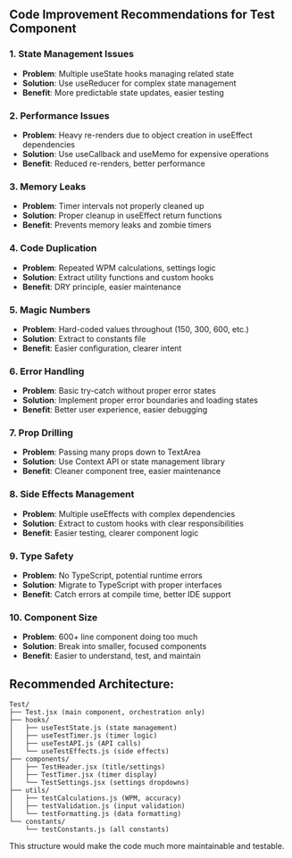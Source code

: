 ## Code Improvement Recommendations for Test Component

### 1. **State Management Issues**

- **Problem**: Multiple useState hooks managing related state
- **Solution**: Use useReducer for complex state management
- **Benefit**: More predictable state updates, easier testing

### 2. **Performance Issues**

- **Problem**: Heavy re-renders due to object creation in useEffect dependencies
- **Solution**: Use useCallback and useMemo for expensive operations
- **Benefit**: Reduced re-renders, better performance

### 3. **Memory Leaks**

- **Problem**: Timer intervals not properly cleaned up
- **Solution**: Proper cleanup in useEffect return functions
- **Benefit**: Prevents memory leaks and zombie timers

### 4. **Code Duplication**

- **Problem**: Repeated WPM calculations, settings logic
- **Solution**: Extract utility functions and custom hooks
- **Benefit**: DRY principle, easier maintenance

### 5. **Magic Numbers**

- **Problem**: Hard-coded values throughout (150, 300, 600, etc.)
- **Solution**: Extract to constants file
- **Benefit**: Easier configuration, clearer intent

### 6. **Error Handling**

- **Problem**: Basic try-catch without proper error states
- **Solution**: Implement proper error boundaries and loading states
- **Benefit**: Better user experience, easier debugging

### 7. **Prop Drilling**

- **Problem**: Passing many props down to TextArea
- **Solution**: Use Context API or state management library
- **Benefit**: Cleaner component tree, easier maintenance

### 8. **Side Effects Management**

- **Problem**: Multiple useEffects with complex dependencies
- **Solution**: Extract to custom hooks with clear responsibilities
- **Benefit**: Easier testing, clearer component logic

### 9. **Type Safety**

- **Problem**: No TypeScript, potential runtime errors
- **Solution**: Migrate to TypeScript with proper interfaces
- **Benefit**: Catch errors at compile time, better IDE support

### 10. **Component Size**

- **Problem**: 600+ line component doing too much
- **Solution**: Break into smaller, focused components
- **Benefit**: Easier to understand, test, and maintain

## Recommended Architecture:

```
Test/
├── Test.jsx (main component, orchestration only)
├── hooks/
│   ├── useTestState.js (state management)
│   ├── useTestTimer.js (timer logic)
│   ├── useTestAPI.js (API calls)
│   └── useTestEffects.js (side effects)
├── components/
│   ├── TestHeader.jsx (title/settings)
│   ├── TestTimer.jsx (timer display)
│   └── TestSettings.jsx (settings dropdowns)
├── utils/
│   ├── testCalculations.js (WPM, accuracy)
│   ├── testValidation.js (input validation)
│   └── testFormatting.js (data formatting)
└── constants/
    └── testConstants.js (all constants)
```

This structure would make the code much more maintainable and testable.
